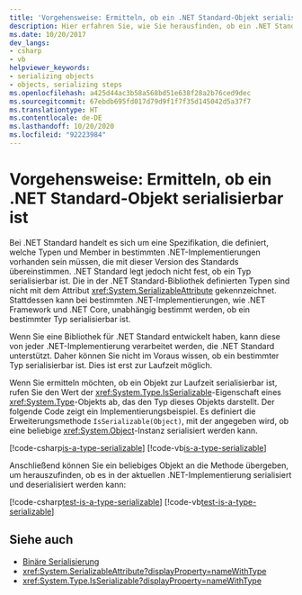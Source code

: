 ```yaml
---
title: 'Vorgehensweise: Ermitteln, ob ein .NET Standard-Objekt serialisierbar ist'
description: Hier erfahren Sie, wie Sie herausfinden, ob ein .NET Standard-Typ zur Laufzeit serialisiert werden kann.
ms.date: 10/20/2017
dev_langs:
- csharp
- vb
helpviewer_keywords:
- serializing objects
- objects, serializing steps
ms.openlocfilehash: a425d44ac3b58a568bd51e638f28a2b76ced9dec
ms.sourcegitcommit: 67ebdb695fd017d79d9f1f7f35d145042d5a37f7
ms.translationtype: HT
ms.contentlocale: de-DE
ms.lasthandoff: 10/20/2020
ms.locfileid: "92223984"
---
```

# <a name="how-to-determine-if-a-net-standard-object-is-serializable"></a>Vorgehensweise: Ermitteln, ob ein .NET Standard-Objekt serialisierbar ist

Bei .NET Standard handelt es sich um eine Spezifikation, die definiert, welche Typen und Member in bestimmten .NET-Implementierungen vorhanden sein müssen, die mit dieser Version des Standards übereinstimmen. .NET Standard legt jedoch nicht fest, ob ein Typ serialisierbar ist. Die in der .NET Standard-Bibliothek definierten Typen sind nicht mit dem Attribut <xref:System.SerializableAttribute> gekennzeichnet. Stattdessen kann bei bestimmten .NET-Implementierungen, wie .NET Framework und .NET Core, unabhängig bestimmt werden, ob ein bestimmter Typ serialisierbar ist.

Wenn Sie eine Bibliothek für .NET Standard entwickelt haben, kann diese von jeder .NET-Implementierung verarbeitet werden, die .NET Standard unterstützt. Daher können Sie nicht im Voraus wissen, ob ein bestimmter Typ serialisierbar ist. Dies ist erst zur Laufzeit möglich.

Wenn Sie ermitteln möchten, ob ein Objekt zur Laufzeit serialisierbar ist, rufen Sie den Wert der <xref:System.Type.IsSerializable>-Eigenschaft eines <xref:System.Type>-Objekts ab, das den Typ dieses Objekts darstellt. Der folgende Code zeigt ein Implementierungsbeispiel. Es definiert die Erweiterungsmethode `IsSerializable(Object)`, mit der angegeben wird, ob eine beliebige <xref:System.Object>-Instanz serialisiert werden kann.

[!code-csharp[is-a-type-serializable](~/samples/snippets/standard/serialization/is-serializable/csharp/program.cs#2)]
[!code-vb[is-a-type-serializable](~/samples/snippets/standard/serialization/is-serializable/vb/library.vb#2)]

Anschließend können Sie ein beliebiges Objekt an die Methode übergeben, um herauszufinden, ob es in der aktuellen .NET-Implementierung serialisiert und deserialisiert werden kann:

[!code-csharp[test-is-a-type-serializable](~/samples/snippets/standard/serialization/is-serializable/csharp/program.cs#1)]
[!code-vb[test-is-a-type-serializable](~/samples/snippets/standard/serialization/is-serializable/vb/program.vb#1)]

## <a name="see-also"></a>Siehe auch

- [Binäre Serialisierung](binary-serialization.md)
- <xref:System.SerializableAttribute?displayProperty=nameWithType>
- <xref:System.Type.IsSerializable?displayProperty=nameWithType>
